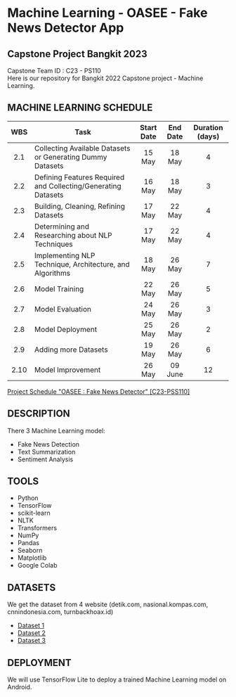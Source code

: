 # Machine Learning - OASEE - Fake News Detector App
## Capstone Project Bangkit 2023

Capstone Team ID : C23 - PS110 <br>
Here is our repository for Bangkit 2022 Capstone project - Machine Learning.

## MACHINE LEARNING SCHEDULE
| WBS  | Task                                                  | Start Date | End Date   | Duration (days) |
| :-:  | ----------------------------------------------------- | :--------: | :--------: | :-------------: |
| 2.1  | Collecting Available Datasets or Generating Dummy Datasets |   15 May   |   18 May   |        4        |
| 2.2  | Defining Features Required and Collecting/Generating Datasets |   16 May   |   18 May   |        3        |
| 2.3  | Building, Cleaning, Refining Datasets              |   17 May   |   22 May   |        4        |
| 2.4  | Determining and Researching about NLP Techniques   |   17 May   |   22 May   |        4        |
| 2.5  | Implementing NLP Technique, Architecture, and Algorithms |   18 May   |   26 May   |        7        |
| 2.6  | Model Training                                    |   22 May   |   26 May   |        5        |
| 2.7  | Model Evaluation                                  |   24 May   |   26 May   |        3        |
| 2.8  | Model Deployment                                  |   25 May   |   26 May   |        2        |
| 2.9  | Adding more Datasets                              |   19 May   |   26 May   |        6        |
| 2.10 | Model Improvement                                |   26 May   |  09 June   |       12        |

[Project Schedule "OASEE : Fake News Detector" [C23-PSS110]](https://docs.google.com/spreadsheets/d/18yY8Lj9lcF2pc_yETkXEsqmvu8s3BaSf5pGjb2TOfEY/edit?usp=sharing)

## DESCRIPTION
There 3 Machine Learning model:
- Fake News Detection
- Text Summarization
- Sentiment Analysis

## TOOLS
- Python
- TensorFlow
- scikit-learn
- NLTK
- Transformers 
- NumPy
- Pandas
- Seaborn
- Matplotlib
- Google Colab

## DATASETS
We get the dataset from 4 website (detik.com, nasional.kompas.com, cnnindonesia.com, turnbackhoax.id)

- [Dataset 1](https://github.com/oaseecapstone/Capstone_Project/blob/machine_learning/ML/Dataset/dataset_hoax_or_fact_feature.csv)
- [Dataset 2](https://github.com/oaseecapstone/Capstone_Project/blob/machine_learning/ML/Dataset/dataset_summarize_text_feature.csv)
- [Dataset 3](https://github.com/oaseecapstone/Capstone_Project/blob/machine_learning/ML/Dataset/dataset_sentiment_analysis_feature.csv)

## DEPLOYMENT 
We will use TensorFlow Lite to deploy a trained Machine Learning model on Android.
